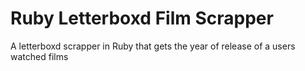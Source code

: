# Ruby Letterboxd Film Scrapper
 A letterboxd scrapper in Ruby that gets the year of release of a users watched films
